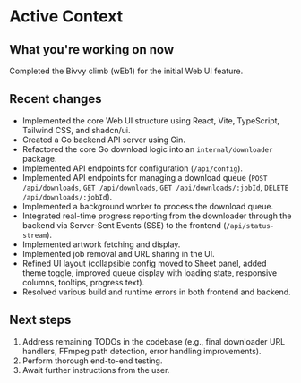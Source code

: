 # Active Context

## What you're working on now

Completed the Bivvy climb (wEb1) for the initial Web UI feature.

## Recent changes

-   Implemented the core Web UI structure using React, Vite, TypeScript, Tailwind CSS, and shadcn/ui.
-   Created a Go backend API server using Gin.
-   Refactored the core Go download logic into an `internal/downloader` package.
-   Implemented API endpoints for configuration (`/api/config`).
-   Implemented API endpoints for managing a download queue (`POST /api/downloads`, `GET /api/downloads`, `GET /api/downloads/:jobId`, `DELETE /api/downloads/:jobId`).
-   Implemented a background worker to process the download queue.
-   Integrated real-time progress reporting from the downloader through the backend via Server-Sent Events (SSE) to the frontend (`/api/status-stream`).
-   Implemented artwork fetching and display.
-   Implemented job removal and URL sharing in the UI.
-   Refined UI layout (collapsible config moved to Sheet panel, added theme toggle, improved queue display with loading state, responsive columns, tooltips, progress text).
-   Resolved various build and runtime errors in both frontend and backend.

## Next steps

1.  Address remaining TODOs in the codebase (e.g., final downloader URL handlers, FFmpeg path detection, error handling improvements).
2.  Perform thorough end-to-end testing.
3.  Await further instructions from the user. 